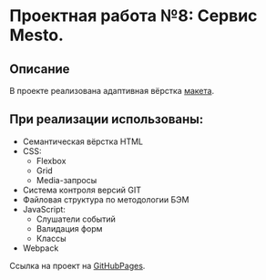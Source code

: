 # Проектная работа №8: Сервис Mesto.

## Описание

В проекте реализована адаптивная вёрстка [макета](https://www.figma.com/file/2cn9N9jSkmxD84oJik7xL7/JavaScript.-Sprint-4?node-id=0%3A1).

## При реализации использованы:

* Семантическая вёрстка HTML
* CSS:
  * Flexbox
  * Grid
  * Media-запросы
* Система контроля версий GIT
* Файловая структура по методологии БЭМ
* JavaScript:
  * Слушатели событий
  * Валидация форм
  * Классы
* Webpack

 Ссылка на проект на [GitHubPages](https://vovitolog.github.io/mesto/).
